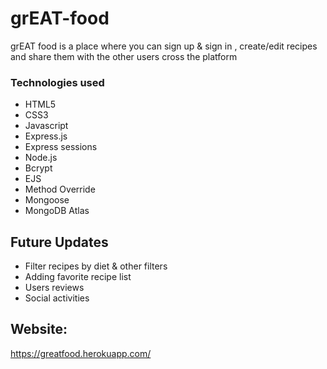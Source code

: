 # grEAT-food

grEAT food is a place where you can sign up & sign in , create/edit recipes and share them with the other users cross the platform

### Technologies used
- HTML5
- CSS3
- Javascript
- Express.js
- Express sessions
- Node.js
- Bcrypt
- EJS
- Method Override
- Mongoose
- MongoDB Atlas


## Future Updates

- Filter recipes by diet & other filters
- Adding favorite recipe list
- Users reviews
- Social activities




## Website:
https://greatfood.herokuapp.com/
